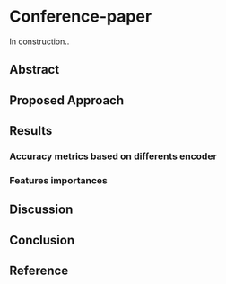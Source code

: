 # Conference-paper

In construction..


## Abstract


## Proposed Approach

## Results

### Accuracy metrics based on differents encoder

### Features importances


## Discussion


## Conclusion


## Reference




